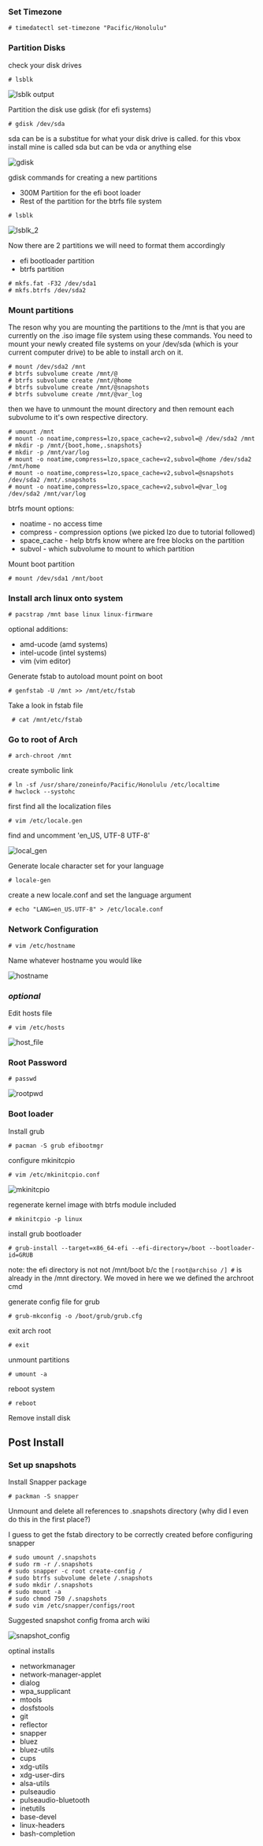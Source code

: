 ### Set Timezone 
```console
# timedatectl set-timezone "Pacific/Honolulu"
```
### Partition Disks 
check your disk drives
```console 
# lsblk 
```
![lsblk output](/assets/screenshot_1.jpg)

Partition the disk 
use gdisk (for efi systems) 
```console
# gdisk /dev/sda
```
sda can be is a substitue for what your disk drive is called. for this vbox install mine is called sda but can be vda or anything else 

![gdisk](/assets/screenshot_2.jpg)

gdisk commands for creating a new partitions 
- 300M Partition for the efi boot loader
- Rest of the partition for the btrfs file system 

```console
# lsblk
```
![lsblk_2](/assets/screenshot_3.jpg)

Now there are 2 partitions we will need to format them accordingly
- efi bootloader partition
- btrfs partition

```console
# mkfs.fat -F32 /dev/sda1
# mkfs.btrfs /dev/sda2
```

### Mount partitions
The reson why you are mounting the partitions to the /mnt is that you are currently on the .iso image file system using these commands. You need to mount your newly created file systems on your /dev/sda (which is your current computer drive) to be able to install arch on it. 

```console
# mount /dev/sda2 /mnt
# btrfs subvolume create /mnt/@
# btrfs subvolume create /mnt/@home
# btrfs subvolume create /mnt/@snapshots
# btrfs subvolume create /mnt/@var_log
```

then we have to unmount the mount directory and then remount each subvolume to it's own respective directory. 

```console
# umount /mnt
# mount -o noatime,compress=lzo,space_cache=v2,subvol=@ /dev/sda2 /mnt
# mkdir -p /mnt/{boot,home,.snapshots}
# mkdir -p /mnt/var/log
# mount -o noatime,compress=lzo,space_cache=v2,subvol=@home /dev/sda2 /mnt/home
# mount -o noatime,compress=lzo,space_cache=v2,subvol=@snapshots /dev/sda2 /mnt/.snapshots
# mount -o noatime,compress=lzo,space_cache=v2,subvol=@var_log /dev/sda2 /mnt/var/log
```


btrfs mount options: 
- noatime - no access time 
- compress - compression options (we picked lzo due to tutorial followed)
- space_cache - help btrfs know where are free blocks on the partition
- subvol - which subvolume to mount to which partition


Mount boot partition
```console
# mount /dev/sda1 /mnt/boot
```

### Install arch linux onto system

```console
# pacstrap /mnt base linux linux-firmware
```
optional additions: 
- amd-ucode (amd systems)
- intel-ucode (intel systems) 
- vim (vim editor)

Generate fstab to autoload mount point on boot
```console
# genfstab -U /mnt >> /mnt/etc/fstab
```


Take a look in fstab file 
```console
 # cat /mnt/etc/fstab
```

### Go to root of Arch 
```console
# arch-chroot /mnt
```

create symbolic link 
```console
# ln -sf /usr/share/zoneinfo/Pacific/Honolulu /etc/localtime
# hwclock --systohc
```

first find all the localization files

```console
# vim /etc/locale.gen
```

find and uncomment 'en_US, UTF-8 UTF-8'

![local_gen](/assets/screenshot_4.jpg)

Generate locale character set for your language
```console
# locale-gen
```

create a new locale.conf and set the language argument
```console
# echo "LANG=en_US.UTF-8" > /etc/locale.conf
```

### Network Configuration
```console
# vim /etc/hostname
```

Name whatever hostname you would like

![hostname](/assets/screenshot_5.jpg)

### _optional_

Edit hosts file
```console
# vim /etc/hosts
```

![host_file](/assets/screenshot_6.jpg)

### Root Password
```console
# passwd
```

![rootpwd](/assets/screenshot_7.jpg)

### Boot loader 

Install grub 
```console
# pacman -S grub efibootmgr
```

configure mkinitcpio 
```console
# vim /etc/mkinitcpio.conf
```

![mkinitcpio](/assets/screenshot_8.jpg)

regenerate kernel image with btrfs module included
```console
# mkinitcpio -p linux
```

install grub bootloader 
```console
# grub-install --target=x86_64-efi --efi-directory=/boot --bootloader-id=GRUB
```
note: the efi directory is not not /mnt/boot b/c the <code>[root@archiso /] #</code> is already in the /mnt directory. We moved in here we we defined the archroot cmd

generate config file for grub
```console
# grub-mkconfig -o /boot/grub/grub.cfg
```

exit arch root 
```console
# exit
```

unmount partitions 
```console
# umount -a
```

reboot system
```console
# reboot
```

Remove install disk


## Post Install 
### Set up snapshots

Install Snapper package
```console
# packman -S snapper
```

Unmount and delete all references to .snapshots directory (why did I even do this in the first place?)

I guess to get the fstab directory to be correctly created before configuring snapper

```
# sudo umount /.snapshots
# sudo rm -r /.snapshots
# sudo snapper -c root create-config /
# sudo btrfs subvolume delete /.snapshots
# sudo mkdir /.snapshots
# sudo mount -a 
# sudo chmod 750 /.snapshots
# sudo vim /etc/snapper/configs/root
```

Suggested snapshot config froma arch wiki

![snapshot_config](/assets/screenshot_9.jpg)



optinal installs
- networkmanager
- network-manager-applet
- dialog 
- wpa_supplicant 
- mtools 
- dosfstools
- git
- reflector
- snapper 
- bluez 
- bluez-utils 
- cups
- xdg-utils 
- xdg-user-dirs
- alsa-utils
- pulseaudio
- pulseaudio-bluetooth
- inetutils 
- base-devel 
- linux-headers
- bash-completion


















